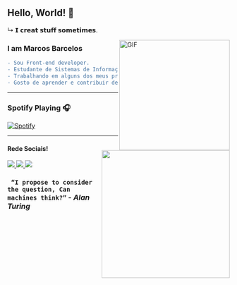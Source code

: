 ## Hello, World! 👋

  ↳ 𝗜 𝗰𝗿𝗲𝗮𝘁 𝘀𝘁𝘂𝗳𝗳 𝘀𝗼𝗺𝗲𝘁𝗶𝗺𝗲𝘀.

<img width="250px" align="right" alt="GIF" src="http://pa1.narvii.com/6655/0ec9b34d5d3592ed65f79525d9ac2f168e66f10b_00.gif" />

### I am Marcos Barcelos

```diff 
- Sou Front-end developer.
- Estudante de Sistemas de Informação.
- Trabalhando em alguns dos meus projetos web.
- Gosto de aprender e contribuir de todas as formas possíveis.
```

---

### Spotify Playing 🎧
<a href="https://open.spotify.com/user/iqy40do458761xkklmfaazoe8">
  <img width="290px" align="right" src="https://user-images.githubusercontent.com/92472624/151963418-f5521928-2f97-4724-9fc6-8ffdc99c12a6.png" />
</a>

[![Spotify](https://novatorem.bgstatic.vercel.app/api/spotify)](https://open.spotify.com/user/iqy40do458761xkklmfaazoe8)

---

#### Rede Sociais!

<a href="https://www.instagram.com/iammarcosb_/" target="_blank">
 <img src="https://img.shields.io/badge/-Instagram-%23E4405F?style=for-the-badge&logo=instagram&logoColor=white" target="_blank">
</a>

<a href="https://www.linkedin.com/in/marcosbarcelos/" target="_blank">
 <img src="https://img.shields.io/badge/-LinkedIn-%230077B5?style=for-the-badge&logo=linkedin&logoColor=white" target="_blank">
</a>  

<a href="!Marcosb#9411" target="_blank" title="! Marcosb#9411">
 <img src="https://img.shields.io/badge/Discord-7289DA?style=for-the-badge&logo=discord&logoColor=white" target="_blank"> 
</a>  


### ` “I propose to consider the question, Can machines think?”` - _Alan Turing_
